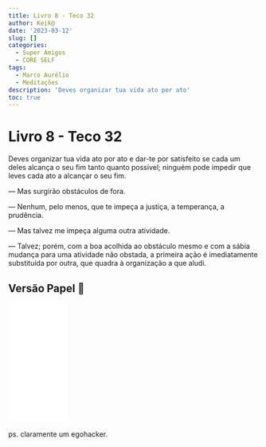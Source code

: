 ```yaml
---
title: Livro 8 - Teco 32
author: Keik@
date: '2023-03-12'
slug: []
categories:
  - Super Amigos
  - CORE SELF
tags:
  - Marco Aurélio
  - Meditações
description: 'Deves organizar tua vida ato por ato'
toc: true
---
```


# Livro 8 - Teco 32 

Deves organizar tua vida ato por ato e dar-te por satisfeito se cada um deles alcança o seu fim tanto quanto possível; ninguém pode impedir que leves cada ato a alcançar o seu fim. 

— Mas surgirão obstáculos de fora. 

— Nenhum, pelo menos, que te impeça a justiça, a temperança, a prudência. 

— Mas talvez me impeça alguma outra atividade. 

— Talvez; porém, com a boa acolhida ao obstáculo mesmo e com a sábia mudança para uma atividade não obstada, a primeira ação é imediatamente substituída por outra, que quadra à organização a que aludi.



## Versão Papel :book:
<iframe style="width:120px;height:240px;" marginwidth="0" marginheight="0" scrolling="no" frameborder="0" src="//ws-na.amazon-adsystem.com/widgets/q?ServiceVersion=20070822&OneJS=1&Operation=GetAdHtml&MarketPlace=BR&source=ss&ref=as_ss_li_til&ad_type=product_link&tracking_id=mundodekeika-20&language=pt_BR&marketplace=amazon&region=BR&placement=B092FVY4BB&asins=B092FVY4BB&linkId=37c5ec14221f61f811029aa88b520891&show_border=true&link_opens_in_new_window=true"></iframe>

ps. claramente um egohacker.